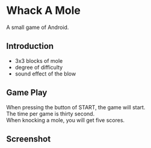 # Whack A Mole
A small game of Android.

## Introduction
* 3x3 blocks of mole
* degree of difficulty
* sound effect of the blow

## Game Play
When pressing the button of START, the game will start.<br>
The time per game is thirty second.<br>
When knocking a mole, you will get five scores.<br>

## Screenshot
